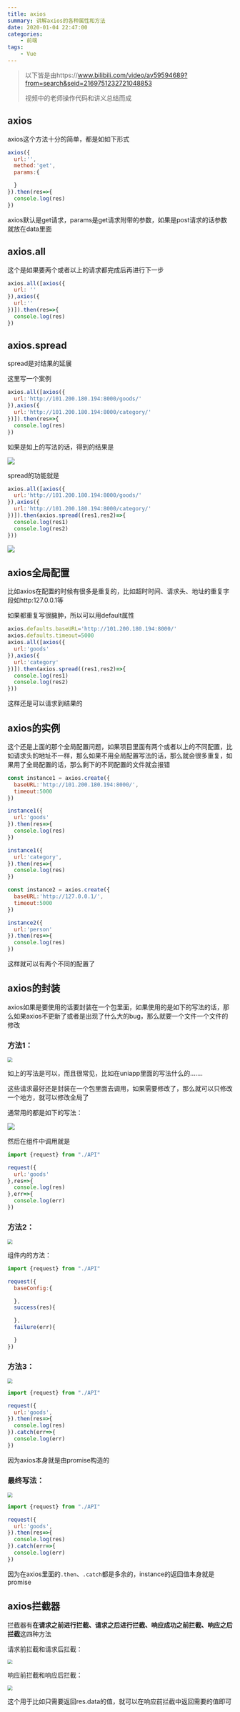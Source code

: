 ```yaml
---
title: axios
summary: 讲解axios的各种属性和方法
date: 2020-01-04 22:47:00
categories:
    - 前端
tags:
    - Vue
---
```


> 以下皆是由https://www.bilibili.com/video/av59594689?from=search&seid=2169751232721048853
>
> 视频中的老师操作代码和讲义总结而成

## axios

axios这个方法十分的简单，都是如如下形式

```javascript
axios({
  url:'',
  method:'get',
  params:{

  }
}).then(res=>{
  console.log(res)
})
```

axios默认是get请求，params是get请求附带的参数，如果是post请求的话参数就放在data里面

## axios.all

这个是如果要两个或者以上的请求都完成后再进行下一步

```js
axios.all([axios({
  url: ''
}),axios({
  url:''
})]).then(res=>{
  console.log(res)
})

```

## axios.spread

spread是对结果的延展

这里写一个案例

```js
axios.all([axios({
  url:'http://101.200.180.194:8000/goods/'
}),axios({
  url:'http://101.200.180.194:8000/category/'
})]).then(res=>{
  console.log(res)
})
```

如果是如上的写法的话，得到的结果是

![](https://txy-tc-ly-1256104767.cos.ap-guangzhou.myqcloud.com/20200104170932.png)

spread的功能就是

```js
axios.all([axios({
  url:'http://101.200.180.194:8000/goods/'
}),axios({
  url:'http://101.200.180.194:8000/category/'
})]).then(axios.spread((res1,res2)=>{
  console.log(res1)
  console.log(res2)
}))
```

![](https://txy-tc-ly-1256104767.cos.ap-guangzhou.myqcloud.com/20200104171348.png)

## axios全局配置

比如axios在配置的时候有很多是重复的，比如超时时间、请求头、地址的重复字段如http:127.0.0.1等

如果都重复写很臃肿，所以可以用default属性

```js
axios.defaults.baseURL='http://101.200.180.194:8000/'
axios.defaults.timeout=5000
axios.all([axios({
  url:'goods'
}),axios({
  url:'category'
})]).then(axios.spread((res1,res2)=>{
  console.log(res1)
  console.log(res2)
}))
```

这样还是可以请求到结果的

## axios的实例

这个还是上面的那个全局配置问题，如果项目里面有两个或者以上的不同配置，比如请求头的地址不一样，那么如果不用全局配置写法的话，那么就会很多重复，如果用了全局配置的话，那么剩下的不同配置的文件就会报错

```js
const instance1 = axios.create({
  baseURL:'http://101.200.180.194:8000/',
  timeout:5000
})

instance1({
  url:'goods'
}).then(res=>{
  console.log(res)
})

instance1({
  url:'category',
}).then(res=>{
  console.log(res)
})

const instance2 = axios.create({
  baseURL:'http://127.0.0.1/',
  timeout:5000
})

instance2({
  url:'person'
}).then(res=>{
  console.log(res)
})

```

这样就可以有两个不同的配置了

## axios的封装

axios如果是要使用的话要封装在一个包里面，如果使用的是如下的写法的话，那么如果axios不更新了或者是出现了什么大的bug，那么就要一个文件一个文件的修改

### 方法1：

<img src="https://txy-tc-ly-1256104767.cos.ap-guangzhou.myqcloud.com/20200104173614.png" style="zoom:67%;" />

如上的写法是可以，而且很常见，比如在uniapp里面的写法什么的.......



这些请求最好还是封装在一个包里面去调用，如果需要修改了，那么就可以只修改一个地方，就可以修改全局了

通常用的都是如下的写法：

![](https://txy-tc-ly-1256104767.cos.ap-guangzhou.myqcloud.com/20200104174417.png)



然后在组件中调用就是

```js
import {request} from "./API"

request({
  url:'goods'
},res=>{
  console.log(res)
},err=>{
  console.log(err)
})

```

### 方法2：

<img src="https://txy-tc-ly-1256104767.cos.ap-guangzhou.myqcloud.com/20200104174828.png" style="zoom:67%;" />

组件内的方法：

```js
import {request} from "./API"

request({
  baseConfig:{

  },
  success(res){

  },
  failure(err){

  }
})
```



### 方法3：

<img src="https://txy-tc-ly-1256104767.cos.ap-guangzhou.myqcloud.com/20200104175237.png" style="zoom:67%;" />

```js
import {request} from "./API"

request({
  url:'goods',
}).then(res=>{
  console.log(res)
}).catch(err=>{
  console.log(err)
})

```

因为axios本身就是由promise构造的

### 最终写法：

<img src="https://txy-tc-ly-1256104767.cos.ap-guangzhou.myqcloud.com/20200104175721.png" style="zoom:67%;" />

```js
import {request} from "./API"

request({
  url:'goods',
}).then(res=>{
  console.log(res)
}).catch(err=>{
  console.log(err)
})

```

因为在axios里面的`.then`、`.catch`都是多余的，instance的返回值本身就是promise

## axios拦截器

拦截器有**在请求之前进行拦截、请求之后进行拦截、响应成功之前拦截、响应之后拦截**这四种方法

请求前拦截和请求后拦截：

<img src="https://txy-tc-ly-1256104767.cos.ap-guangzhou.myqcloud.com/20200104181544.png" style="zoom:67%;" />

响应前拦截和响应后拦截：

<img src="https://txy-tc-ly-1256104767.cos.ap-guangzhou.myqcloud.com/20200104181630.png" style="zoom:67%;" />

这个用于比如只需要返回res.data的值，就可以在响应前拦截中返回需要的值即可

